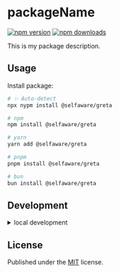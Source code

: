 # packageName

<!-- automd:badges color=yellow -->

[![npm version](https://img.shields.io/npm/v/@selfaware/greta?color=yellow)](https://npmjs.com/package/@selfaware/greta)
[![npm downloads](https://img.shields.io/npm/dm/@selfaware/greta?color=yellow)](https://npmjs.com/package/@selfaware/greta)

<!-- /automd -->

This is my package description.

## Usage

Install package:

<!-- automd:pm-install -->

```sh
# ✨ Auto-detect
npx nypm install @selfaware/greta

# npm
npm install @selfaware/greta

# yarn
yarn add @selfaware/greta

# pnpm
pnpm install @selfaware/greta

# bun
bun install @selfaware/greta
```

<!-- /automd -->

## Development

<details>

<summary>local development</summary>

- Clone this repository
- Install latest LTS version of [Node.js](https://nodejs.org/en/)
- Enable [Corepack](https://github.com/nodejs/corepack) using `corepack enable`
- Install dependencies using `pnpm install`
- Run interactive tests using `pnpm dev`

</details>

## License

Published under the [MIT](https://github.com/selfawarestudio/greta/blob/main/LICENSE) license.
